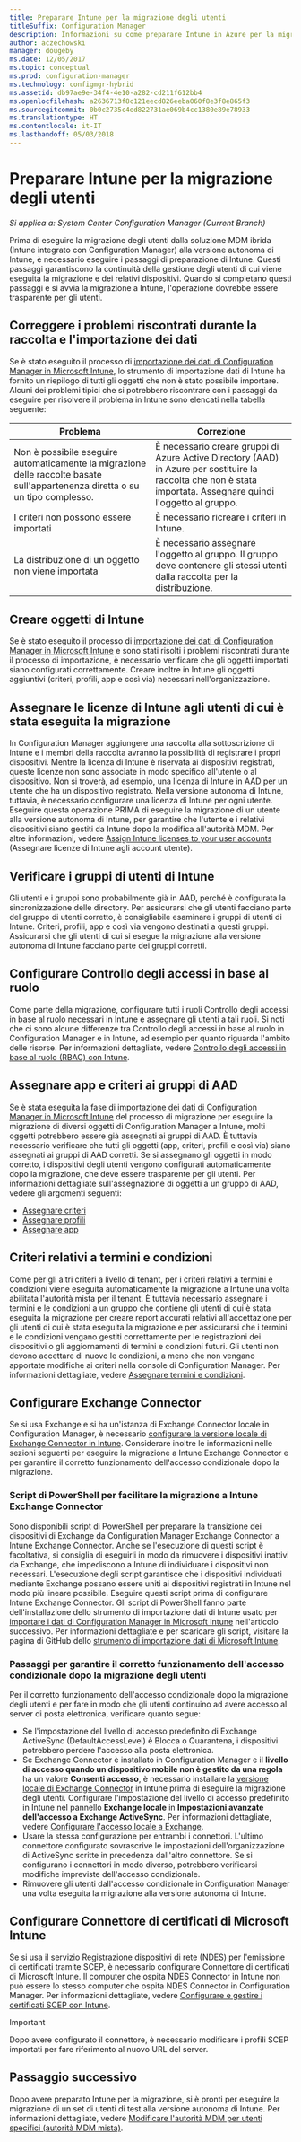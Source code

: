 ```yaml
---
title: Preparare Intune per la migrazione degli utenti
titleSuffix: Configuration Manager
description: Informazioni su come preparare Intune in Azure per la migrazione degli utenti dalla soluzione MDM ibrida.
author: aczechowski
manager: dougeby
ms.date: 12/05/2017
ms.topic: conceptual
ms.prod: configuration-manager
ms.technology: configmgr-hybrid
ms.assetid: db97ae9e-34f4-4e10-a282-cd211f612bb4
ms.openlocfilehash: a2636713f8c121eecd826eeba060f8e3f8e865f3
ms.sourcegitcommit: 0b0c2735c4ed822731ae069b4cc1380e89e78933
ms.translationtype: HT
ms.contentlocale: it-IT
ms.lasthandoff: 05/03/2018
---
```

# <a name="prepare-intune-for-user-migration"></a>Preparare Intune per la migrazione degli utenti 

*Si applica a: System Center Configuration Manager (Current Branch)*    

Prima di eseguire la migrazione degli utenti dalla soluzione MDM ibrida (Intune integrato con Configuration Manager) alla versione autonoma di Intune, è necessario eseguire i passaggi di preparazione di Intune. Questi passaggi garantiscono la continuità della gestione degli utenti di cui viene eseguita la migrazione e dei relativi dispositivi. Quando si completano questi passaggi e si avvia la migrazione a Intune, l'operazione dovrebbe essere trasparente per gli utenti.  

## <a name="fix-issues-found-during-data-collection-and-import"></a>Correggere i problemi riscontrati durante la raccolta e l'importazione dei dati
Se è stato eseguito il processo di [importazione dei dati di Configuration Manager in Microsoft Intune](migrate-import-data.md), lo strumento di importazione dati di Intune ha fornito un riepilogo di tutti gli oggetti che non è stato possibile importare. Alcuni dei problemi tipici che si potrebbero riscontrare con i passaggi da eseguire per risolvere il problema in Intune sono elencati nella tabella seguente: 

|Problema  |Correzione  |
|---------|---------|
|Non è possibile eseguire automaticamente la migrazione delle raccolte basate sull'appartenenza diretta o su un tipo complesso.|È necessario creare gruppi di Azure Active Directory (AAD) in Azure per sostituire la raccolta che non è stata importata. Assegnare quindi l'oggetto al gruppo.|
|I criteri non possono essere importati |È necessario ricreare i criteri in Intune.|
|La distribuzione di un oggetto non viene importata|È necessario assegnare l'oggetto al gruppo. Il gruppo deve contenere gli stessi utenti dalla raccolta per la distribuzione.|

## <a name="create-intune-objects"></a>Creare oggetti di Intune 
Se è stato eseguito il processo di [importazione dei dati di Configuration Manager in Microsoft Intune](migrate-import-data.md) e sono stati risolti i problemi riscontrati durante il processo di importazione, è necessario verificare che gli oggetti importati siano configurati correttamente. Creare inoltre in Intune gli oggetti aggiuntivi (criteri, profili, app e così via) necessari nell'organizzazione. 

## <a name="assign-intune-licenses-to-migrated-users"></a>Assegnare le licenze di Intune agli utenti di cui è stata eseguita la migrazione
In Configuration Manager aggiungere una raccolta alla sottoscrizione di Intune e i membri della raccolta avranno la possibilità di registrare i propri dispositivi. Mentre la licenza di Intune è riservata ai dispositivi registrati, queste licenze non sono associate in modo specifico all'utente o al dispositivo. Non si troverà, ad esempio, una licenza di Intune in AAD per un utente che ha un dispositivo registrato. Nella versione autonoma di Intune, tuttavia, è necessario configurare una licenza di Intune per ogni utente. Eseguire questa operazione PRIMA di eseguire la migrazione di un utente alla versione autonoma di Intune, per garantire che l'utente e i relativi dispositivi siano gestiti da Intune dopo la modifica all'autorità MDM. Per altre informazioni, vedere [Assign Intune licenses to your user accounts](https://docs.microsoft.com/intune/licenses-assign) (Assegnare licenze di Intune agli account utente). 

## <a name="verify-intune-user-groups"></a>Verificare i gruppi di utenti di Intune
Gli utenti e i gruppi sono probabilmente già in AAD, perché è configurata la sincronizzazione delle directory. Per assicurarsi che gli utenti facciano parte del gruppo di utenti corretto, è consigliabile esaminare i gruppi di utenti di Intune. Criteri, profili, app e così via vengono destinati a questi gruppi. Assicurarsi che gli utenti di cui si esegue la migrazione alla versione autonoma di Intune facciano parte dei gruppi corretti. 

## <a name="configure-role-based-administration-control-rbac"></a>Configurare Controllo degli accessi in base al ruolo
Come parte della migrazione, configurare tutti i ruoli Controllo degli accessi in base al ruolo necessari in Intune e assegnare gli utenti a tali ruoli. Si noti che ci sono alcune differenze tra Controllo degli accessi in base al ruolo in Configuration Manager e in Intune, ad esempio per quanto riguarda l'ambito delle risorse. Per informazioni dettagliate, vedere [Controllo degli accessi in base al ruolo (RBAC) con Intune](https://docs.microsoft.com/intune/role-based-access-control).

## <a name="assign-apps-and-policies-to-aad-groups"></a>Assegnare app e criteri ai gruppi di AAD
Se è stata eseguita la fase di [importazione dei dati di Configuration Manager in Microsoft Intune](migrate-import-data.md) del processo di migrazione per eseguire la migrazione di diversi oggetti di Configuration Manager a Intune, molti oggetti potrebbero essere già assegnati ai gruppi di AAD. È tuttavia necessario verificare che tutti gli oggetti (app, criteri, profili e così via) siano assegnati ai gruppi di AAD corretti. Se si assegnano gli oggetti in modo corretto, i dispositivi degli utenti vengono configurati automaticamente dopo la migrazione, che deve essere trasparente per gli utenti. Per informazioni dettagliate sull'assegnazione di oggetti a un gruppo di AAD, vedere gli argomenti seguenti: 
- [Assegnare criteri](https://docs.microsoft.com/intune/get-started-policies) 
- [Assegnare profili](https://docs.microsoft.com/intune/device-profile-assign) 
- [Assegnare app](https://docs.microsoft.com/intune/get-started-apps) 

## <a name="terms-and-conditions-policy"></a>Criteri relativi a termini e condizioni
Come per gli altri criteri a livello di tenant, per i criteri relativi a termini e condizioni viene eseguita automaticamente la migrazione a Intune una volta abilitata l'autorità mista per il tenant.  È tuttavia necessario assegnare i termini e le condizioni a un gruppo che contiene gli utenti di cui è stata eseguita la migrazione per creare report accurati relativi all'accettazione per gli utenti di cui è stata eseguita la migrazione e per assicurarsi che i termini e le condizioni vengano gestiti correttamente per le registrazioni dei dispositivi o gli aggiornamenti di termini e condizioni futuri. Gli utenti non devono accettare di nuovo le condizioni, a meno che non vengano apportate modifiche ai criteri nella console di Configuration Manager. Per informazioni dettagliate, vedere [Assegnare termini e condizioni](https://docs.microsoft.com/intune/terms-and-conditions-create#assign-terms-and-conditions).

## <a name="configure-the-exchange-connector"></a>Configurare Exchange Connector
Se si usa Exchange e si ha un'istanza di Exchange Connector locale in Configuration Manager, è necessario [configurare la versione locale di Exchange Connector in Intune](https://docs.microsoft.com/intune/exchange-connector-install). Considerare inoltre le informazioni nelle sezioni seguenti per eseguire la migrazione a Intune Exchange Connector e per garantire il corretto funzionamento dell'accesso condizionale dopo la migrazione.

### <a name="powershell-scripts-to-help-you-migrate-to-the-intune-exchange-connector"></a>Script di PowerShell per facilitare la migrazione a Intune Exchange Connector 
Sono disponibili script di PowerShell per preparare la transizione dei dispositivi di Exchange da Configuration Manager Exchange Connector a Intune Exchange Connector. Anche se l'esecuzione di questi script è facoltativa, si consiglia di eseguirli in modo da rimuovere i dispositivi inattivi da Exchange, che impediscono a Intune di individuare i dispositivi non necessari. L'esecuzione degli script garantisce che i dispositivi individuati mediante Exchange possano essere uniti ai dispositivi registrati in Intune nel modo più lineare possibile. Eseguire questi script prima di configurare Intune Exchange Connector. Gli script di PowerShell fanno parte dell'installazione dello strumento di importazione dati di Intune usato per [importare i dati di Configuration Manager in Microsoft Intune](migrate-import-data.md) nell'articolo successivo. Per informazioni dettagliate e per scaricare gli script, visitare la pagina di GitHub dello [strumento di importazione dati di Microsoft Intune](https://github.com/ConfigMgrTools/Intune-Data-Importer).

### <a name="steps-to-ensure-conditional-access-works-properly-after-user-migration"></a>Passaggi per garantire il corretto funzionamento dell'accesso condizionale dopo la migrazione degli utenti
Per il corretto funzionamento dell'accesso condizionale dopo la migrazione degli utenti e per fare in modo che gli utenti continuino ad avere accesso al server di posta elettronica, verificare quanto segue:
- Se l'impostazione del livello di accesso predefinito di Exchange ActiveSync (DefaultAccessLevel) è Blocca o Quarantena, i dispositivi potrebbero perdere l'accesso alla posta elettronica. 
- Se Exchange Connector è installato in Configuration Manager e il **livello di accesso quando un dispositivo mobile non è gestito da una regola** ha un valore **Consenti accesso**, è necessario installare la [versione locale di Exchange Connector](https://docs.microsoft.com/intune/conditional-access-exchange-create#configure-exchange-on-premises-access) in Intune prima di eseguire la migrazione degli utenti. Configurare l'impostazione del livello di accesso predefinito in Intune nel pannello **Exchange locale** in **Impostazioni avanzate dell'accesso a Exchange ActiveSync**. Per informazioni dettagliate, vedere [Configurare l'accesso locale a Exchange](https://docs.microsoft.com/intune/conditional-access-exchange-create#configure-exchange-on-premises-access).
- Usare la stessa configurazione per entrambi i connettori. L'ultimo connettore configurato sovrascrive le impostazioni dell'organizzazione di ActiveSync scritte in precedenza dall'altro connettore. Se si configurano i connettori in modo diverso, potrebbero verificarsi modifiche impreviste dell'accesso condizionale.
- Rimuovere gli utenti dall'accesso condizionale in Configuration Manager una volta eseguita la migrazione alla versione autonoma di Intune.

## <a name="configure-the-microsoft-intune-certificate-connector"></a>Configurare Connettore di certificati di Microsoft Intune
Se si usa il servizio Registrazione dispositivi di rete (NDES) per l'emissione di certificati tramite SCEP, è necessario configurare Connettore di certificati di Microsoft Intune. Il computer che ospita NDES Connector in Intune non può essere lo stesso computer che ospita NDES Connector in Configuration Manager. Per informazioni dettagliate, vedere [Configurare e gestire i certificati SCEP con Intune](https://docs.microsoft.com/en-us/intune/certificates-scep-configure). 

> [!Important]    
> Dopo avere configurato il connettore, è necessario modificare i profili SCEP importati per fare riferimento al nuovo URL del server.

## <a name="next-step"></a>Passaggio successivo
Dopo avere preparato Intune per la migrazione, si è pronti per eseguire la migrazione di un set di utenti di test alla versione autonoma di Intune. Per informazioni dettagliate, vedere [Modificare l'autorità MDM per utenti specifici (autorità MDM mista)](migrate-mixed-authority.md).


